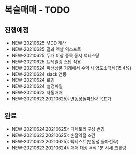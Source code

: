 # 복슬매매 - TODO

## 진행예정
- NEW-20210625: MDD 계산
- NEW-20210625: 결과 엑셀 익스포트
- NEW-20210625: 두개 이상 종목 동시 백테스팅
- NEW-20210625: 트레일링 스탑 적용
- NEW-20210624: 파생상품 거래에서 수익 시 양도소딕세(15.4%)
- NEW-20210624: slack 연동
- NEW-20210624: 로깅
- NEW-20210624: 설정파일
- NEW-20210623: 자동매매
- NEW-20210623(20210625): 변동성돌파전략 목표가
## 완료
- NEW-20210624(20210625): 디렉토리 구성 변경
- NEW-20210623(20210625): 손절익절 조건
- NEW-20210623(20210625): 백테스트(변동성 돌파전략)
- NEW-20210623(20210624): 매매 대상 주식 1분 시세 크롤링

